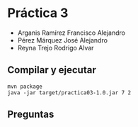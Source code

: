 # Práctica 3

- Arganis Ramírez Francisco Alejandro
- Pérez Márquez José Alejandro
- Reyna Trejo Rodrigo Alvar

## Compilar y ejecutar

```
mvn package
java -jar target/practica03-1.0.jar 7 2
```

## Preguntas



